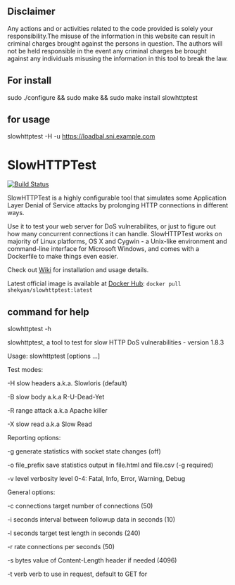 ## Disclaimer ##

Any actions and or activities related to the code provided is solely your responsibility.The misuse of the information in this website can result in criminal charges brought against the persons in question. The authors will not be held responsible in the event any criminal charges be brought against any individuals misusing the information in this tool to break the law.
## For install  ##
sudo ./configure && sudo make && sudo make install
slowhttptest 
## for usage ##
slowhttptest -H -u https://loadbal.sni.example.com

# SlowHTTPTest #

[![Build Status](https://travis-ci.org/shekyan/slowhttptest.svg?branch=master)](https://travis-ci.org/shekyan/slowhttptest)

SlowHTTPTest is a highly configurable tool that simulates some Application Layer Denial of Service attacks by prolonging HTTP connections in different ways.

Use it to test your web server for DoS vulnerabilites, or just to figure out how many concurrent connections it can handle.
SlowHTTPTest works on majority of Linux platforms, OS X and Cygwin - a Unix-like environment and command-line interface for Microsoft Windows, and comes with a Dockerfile to make things even easier.

Check out [Wiki](https://github.com/shekyan/slowhttptest/wiki) for installation and usage details.

Latest official image is available at [Docker Hub](https://hub.docker.com/repository/docker/shekyan/slowhttptest):
`docker pull shekyan/slowhttptest:latest`

## command for help ##

slowhttptest -h

slowhttptest, a tool to test for slow HTTP DoS vulnerabilities - version 1.8.3

Usage: slowhttptest [options ...]

Test modes:

  -H               slow headers a.k.a. Slowloris (default)
  
  -B               slow body a.k.a R-U-Dead-Yet
  
  -R               range attack a.k.a Apache killer
  
  -X               slow read a.k.a Slow Read
  
Reporting options:

  -g               generate statistics with socket state changes (off)
  
  -o file_prefix   save statistics output in file.html and file.csv (-g required)
  
  -v level         verbosity level 0-4: Fatal, Info, Error, Warning, Debug
  
General options:

  -c connections   target number of connections (50)
  
  -i seconds       interval between followup data in seconds (10)
  
  -l seconds       target test length in seconds (240)
  
  -r rate          connections per seconds (50)
  
  -s bytes         value of Content-Length header if needed (4096)
  
  -t verb          verb to use in request, default to GET for
